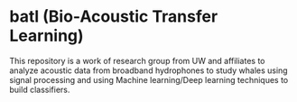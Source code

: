 # batl (Bio-Acoustic Transfer Learning)

This repository is a work of research group from UW and affiliates to analyze acoustic data from broadband hydrophones to study whales using signal processing and using Machine learning/Deep learning techniques to build classifiers.


